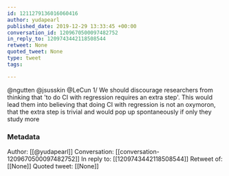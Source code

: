 ```yaml
---
id: 1211279136016060416
author: yudapearl
published_date: 2019-12-29 13:33:45 +00:00
conversation_id: 1209670500097482752
in_reply_to: 1209743442118508544
retweet: None
quoted_tweet: None
type: tweet
tags:

---
```


@ngutten @jsusskin @LeCun 1/ We should discourage researchers from thinking that 'to do CI with regression requires an extra step'. This would lead them into believing that doing CI with regression is not an oxymoron, that the extra step is trivial and would pop up spontaneously if only they study more

### Metadata

Author: [[@yudapearl]]
Conversation: [[conversation-1209670500097482752]]
In reply to: [[1209743442118508544]]
Retweet of: [[None]]
Quoted tweet: [[None]]

